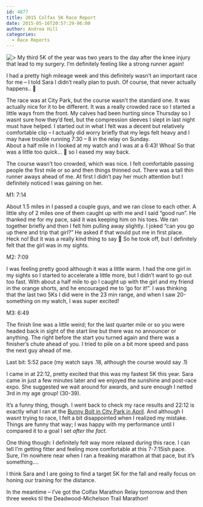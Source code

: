 ```yaml
---
id: 4877
title: 2015 Colfax 5K Race Report
date: 2015-05-16T20:57:29-06:00
author: Andrea Hill
categories:
  - Race Reports
---
```

![>](/gothedistance/assets/images/Recent_Race_Results_for_the_Colfax_Marathon2.png)
My third 5K of the year was two years to the day after the knee injury that lead to my surgery. I&#8217;m definitely feeling like a strong runner again!

I had a pretty high mileage week and this definitely wasn&#8217;t an important race for me &#8211; I told Sara I didn&#8217;t really plan to push. Of course, that never actually happens.. 🙂

The race was at City Park, but the course wasn&#8217;t the standard one. It was actually nice for it to be different. It was a really crowded race so I started a little ways from the front. My calves had been hurting since Thursday so I wasnt sure how they&#8217;d feel, but the compression sleeves I slept in last night must have helped. I started out in what I felt was a decent but relatively comfortable clip &#8211; I actually did worry briefly that my legs felt heavy and I may have trouble running 7:30 &#8211; 8 in the relay on Sunday.  
About a half mile in I looked at my watch and I was at a 6:43! Whoa! So that was a little too quick&#8230; 🙂 so I eased my way back. 

The course wasn&#8217;t too crowded, which was nice. I felt comfortable passing people the first mile or so and then things thinned out. There was a tall thin runner aways ahead of me. At first I didn&#8217;t pay her much attention but I definitely noticed I was gaining on her. 

M1: 7:14

About 1.5 miles in I passed a couple guys, and we ran close to each other. A little shy of 2 miles one of them caught up with me and I said &#8220;good run&#8221;. He thanked me for my pace, said it was keeping him on his toes. We ran together briefly and then I felt him pulling away slightly. I joked &#8220;can you go up there and trip that girl?&#8221; He asked if that would put me in first place. Heck no! But it was a really kind thing to say 🙂 So he took off, but I definitely felt that the girl was in my sights. 

M2: 7:09

I was feeling pretty good although it was a little warm. I had the one girl in my sights so I started to accelerate a little more, but I didn&#8217;t want to go out too fast. With about a half mile to go I caught up with the girl and my friend in the orange shorts, and he encouraged me to &#8216;go for it!&#8221;. I was thinking that the last two 5Ks I did were in the 23 min range, and when I saw 20-something on my watch, I was super excited!

M3: 6:49

The finish line was a little weird; for the last quarter mile or so you were headed back in sight of the start line but there was no announcer or anything. The right before the start you turned again and there was a finisher&#8217;s chute ahead of you. I tried to pile on a bit more speed and pass the next guy ahead of me. 

Last bit: 5:52 pace (my watch says .18, although the course would say .1)

I came in at 22:12, pretty excited that this was my fastest 5K this year. Sara came in just a few minutes later and we enjoyed the sunshine and post-race expo. She suggested we wait around for awards, and sure enough I netted 3rd in my age group! (30-39). 

It&#8217;s a funny thing, though. I went back to check my race results and 22:12 is exactly what I ran at the [Bunny Bolt in City Park in April](/gothedistance/2015-04-bunny-bolt-5k-race-report/ "Bunny Bolt 5K Race Report"). And although I wasnt trying to race, I felt a bit disappointed when I realized my mistake. Things are funny that way; I was happy with my performance until I compared it to a goal I set _after the fact_.

One thing though: I definitely felt way more relaxed during this race. I can tell I&#8217;m getting fitter and feeling more comfortable at this 7-7:15ish pace. Sure, I&#8217;m nowhere near when I ran a freaking marathon at that pace, but it&#8217;s something&#8230;.

I think Sara and I are going to find a target 5K for the fall and really focus on honing our training for the distance. 

In the meantime &#8211; I&#8217;ve got the Colfax Marathon Relay tomorrow and then three weeks til the Deadwood-Michelson Trail Marathon!